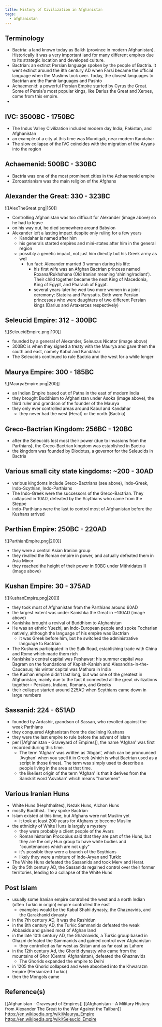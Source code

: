 ```yaml
---
title: History of Civilization in Afghanistan
tags:
  - afghanistan 
---
```


## Terminology
- Bactria: a land known today as Balkh (province in modern Afghanistan). Historically it was a very important land for many different empires due to its strategic location and developed culture.
- Bactrian: an extinct Persian language spoken by the people of Bactria. It went extinct around the 8th century AD when Farsi became the official language when the Muslims took over. Today, the closest languages to Bactrian are the Pamir languages and Pashto
- Achaemenid: a powerful Persian Empire started by Cyrus the Great. Some of Persia's most popular kings, like Darius the Great and Xerxes, come from this empire.
- 

## IVC: 3500BC - 1750BC
- The Indus Valley Civilization included modern day India, Pakistan, and Afghanistan
- an example of a city at this time was Mundigak, near modern Kandahar
- The slow collapse of the IVC coincides with the migration of the Aryans into the region

## Achaemenid: 500BC - 330BC
- Bactria was one of the most prominent cities in the Achaemenid empire
- Zoroastrianism was the main religion of the Afghans

## Alexander the Great: 330 - 323BC
![[AlexTheGreat.png|150]]
- Controlling Afghanistan was too difficult for Alexander (image above) so he had to leave
- on his way out, he died somewhere around Babylon
- Alexander left a lasting impact despite only ruling for a few years
	- Kandahar is named after him
	- his generals started empires and mini-states after him in the general region
	- possibly a genetic impact, not just him directly but his Greek army as well
		- fun fact: Alexander married 3 woman during his life:
			- his first wife was an Afghan Bactrian princess named Roxana/Rukhshana (Old Iranian meaning 'shining/radiant'). Their child together became the next King of Macedonia, King of Egypt, and Pharaoh of Egypt.
			- several years later he wed two more women in a joint ceremony: Stateira and Parysatis. Both were Persian princesses who were daughters of two different Persian kings (Darius and Artaxerces respectively)

## Seleucid Empire: 312 - 300BC
![[SeleucidEmpire.png|100]]
- founded by a general of Alexander, Seleucus Nicator (image above)
- 300BC is when they signed a treaty with the Maurya and gave them the south and east, namely Kabul and Kandahar
- The Seleucids continued to rule Bactria and the west for a while longer

## Maurya Empire: 300 - 185BC
![[MauryaEmpire.png|200]] 
- an Indian Empire based out of Patna in the east of modern India
- they brought Buddhism to Afghanistan under Asoka (image above), the third ruler and grandson of the founder of the Maurya
- they only ever controlled areas around Kabul and Kandahar
	- they never had the west (Herat) or the north (Bactria)

## Greco-Bactrian Kingdom: 256BC - 120BC
- after the Seleucids lost most their power (due to invasions from the Parthians), the Greco-Bactrian kingdom was established in Bactria
- the kingdom was founded by Diodotus, a governor for the Seleucids in Bactria

## Various small city state kingdoms: ~200 - 30AD
- various kingdoms include Greco-Bactrians (see above), Indo-Greek, Indo-Scythian, Indo-Parthians
- The Indo-Greek were the successors of the Greco-Bactrian. They collapsed in 10AD, defeated by the Scythians who came from the Steppe
- Indo-Parthians were the last to control most of Afghanistan before the Kushans arrived

## Parthian Empire: 250BC - 220AD
![[ParthianEmpire.png|200]]
- they were a central Asian Iranian group
- they rivalled the Roman empire in power, and actually defeated them in Asia Minor
- they reached the height of their power in 90BC under Mithridates II (image above)

## Kushan Empire: 30 - 375AD
![[KushanEmpire.png|200]]
- they took most of Afghanistan from the Parthians around 60AD
- the largest extent was under Kanishka the Great in ~130AD (image above)
- Kanishka brought a revival of Buddhism to Afghanistan
- He was an ethnic Yuezhi, an Indo-European people and spoke Tocharian natively, although the language of his empire was Bactrian
	- it was Greek before him, but he switched the administrative language to Bactrian
- The Kushans participated in the Sulk Road, establishing trade with China and Rome which made them rich
- Kanishka's central capital was Peshawar; his summer capital was Bagram on the foundations of Kapish-Kanish and Alexandria-in-the-Caucasus; his winter capital was Mathura in India
- the Kushan empire didn't last long, but was one of the greatest in Afghanistan, mainly due to the fact it connected all the great civilizations together - Persians, Indians, Romans, and Greeks
- their collapse started around 225AD when Scythians came down in large numbers

## Sassanid: 224 - 651AD
- founded by Ardashir, grandson of Sassan, who revolted against the weak Parthians
- they conquered Afghanistan from the declining Kushans
- they were the last empire to rule before the advent of Islam
- per [[Afghanistan - Graveyard of Empires]], the name 'Afghan' was first recorded during this time. 
	- The term 'Afghan' was written as 'Abgan', which can be pronounced 'Avghan' when you spell it in Greek (which is what Bactrian used as a script in those times). The term was simply used to describe a people living in the area at that time. 
	- the likeliest origin of the term 'Afghan' is that it derives from the Sanskrit word 'Asvakan' which means "horsemen"

## Various Iranian Huns
- White Huns (Hephthalites), Nezak Huns, Alchon Huns
- mostly Buddhist. They spoke Bactrian
- Islam existed at this time, but Afghans were not Muslim yet
	- it took at least 200 years for Afghans to become Muslim
- the ethnicity of White Huns is largely a mystery
	- they were probably a client people of the Avars
	- Roman historian Procopius said that they are part of the Huns, but they are the only Hun group to have white bodies and "countenances which are not ugly"
	- it's possible they were a branch of the Scythians
	- likely they were a mixture of Indo-Aryan and Turkic
- The White Huns defeated the Sassanids and took Merv and Herat.
- By the 5th century AD, the Sassanids regained control over their former territories, leading to a collapse of the White Huns

## Post Islam
- usually some Iranian empire controlled the west and a north Indian (often Turkic in origin) empire controlled the east
	- examples would be the Kabul Shahi dynasty, the Ghaznavids, and the Qarakhanid dynasty
- in the 7th century AD, it was the Rashidun
- in the 8th century AD, the Turkic Sammanids defeated the weak Abbasids and gained most of Afghan land
- in the late 10th century AD, the Ghaznavids, a Turkic group based in Ghazni defeated the Sammanids and gained control over Afghanistan
	- they controlled as far west as Sistan and as far east as Lahore
- in the 12th century Ad, the Ghorid dynasty who came from the mountains of Ghor (Central Afghanistan), defeated the Ghaznavids
	- The Ghorids expanded the empire to Delhi
- in 1205 the Ghorid collapsed and were absorbed into the Khwarazm Empire (Persianized Turkic)
- then the Mongols came 


## Reference(s)
[[Afghanistan - Graveyard of Empires]]
[[Afghanistan - A Military History from Alexander The Great to the War Against the Taliban]]
https://en.wikipedia.org/wiki/Maurya_Empire
https://en.wikipedia.org/wiki/Seleucid_Empire
